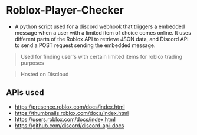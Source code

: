 # Roblox-Player-Checker
* A python script used for a discord webhook that triggers a embedded message when a user with a limited item of choice comes online. It uses different parts of the Roblox API
to retrieve JSON data, and Discord API to send a POST request sending the embedded message.

> Used for finding user's with certain limited items for roblox trading purposes

> Hosted on Discloud

APIs used
-------------
* https://presence.roblox.com/docs/index.html
* https://thumbnails.roblox.com/docs/index.html
* https://users.roblox.com/docs/index.html
* https://github.com/discord/discord-api-docs
